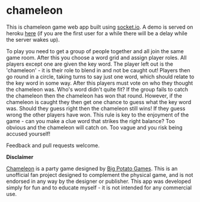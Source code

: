 # chameleon

This is chameleon game web app built using [socket.io](https://socket.io). 
A demo is served on heroku [here](https://chameleon-game-demo.herokuapp.com) (if you are the first user for a while there will be a delay while the server wakes up).

To play you need to get a group of people together and all join the same game room.
After this you choose a word grid and assign player roles. All players except one are given the key word. 
The player left out is the 'chameleon' - it is their role to blend in and not be caught out!
Players then go round in a circle, taking turns to say just one word, which should relate to the key word in some way.
After this players must vote on who they thought the chameleon was. Who's word didn't quite fit? If the group fails to catch the chameleon then the chameleon has won that round.
However, if the chameleon is caught they then get one chance to guess what the key word was. Should they guess right then the chameleon still wins! 
If they guess wrong the other players have won. This rule is key to the enjoyment of the game - can you make a clue word that strikes the right balance? Too obvious and the chameleon will catch on. Too vague and you risk being accused yourself!  

Feedback and pull requests welcome.

**Disclaimer**

[Chameleon](https://bigpotato.com/gb/games/the-chameleon) is a party game designed by [Big Potato Games](https://bigpotato.com/gb). 
This is an unofficial fan project designed to complement the physical game, and is not endorsed in any way by the designer or publisher.
This app was developed simply for fun and to educate myself - it is not intended for any commercial use.
